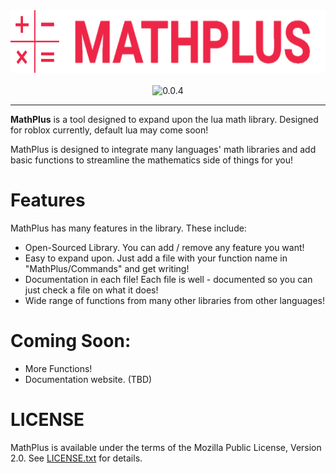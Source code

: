 <div align="center">
    <img src="assets/logo/full-logo.png" alt="MathPlus" height="100" /></a>
</div>

<div>&nbsp;</div>

<div align="center">
    <img src="https://img.shields.io/badge/version-0.0.4-blue" alt="0.0.4" /></a>
</div>

<hr />

**MathPlus** is a tool designed to expand upon the lua math library. Designed for roblox currently, default lua may come soon!

MathPlus is designed to integrate many languages' math libraries and add basic functions to streamline the mathematics side of things for you!

# Features

MathPlus has many features in the library. These include:

* Open-Sourced Library. You can add / remove any feature you want!
* Easy to expand upon. Just add a file with your function name in "MathPlus/Commands" and get writing!
* Documentation in each file! Each file is well - documented so you can just check a file on what it does! 
* Wide range of functions from many other libraries from other languages!

# Coming Soon:

* More Functions!
* Documentation website. (TBD)

# LICENSE

MathPlus is available under the terms of the Mozilla Public License, Version 2.0. See [LICENSE.txt](LICENSE.txt)  for details.
